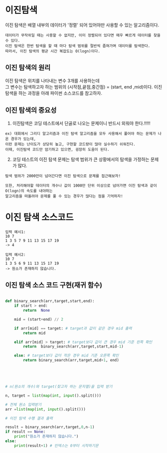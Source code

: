 # 이진탐색

이진 탐색은 배열 내부의 데이터가 '정렬' 되어 있어야만 사용할 수 있는 알고리즘이다.
```
데이터가 무작위일 때는 사용할 수 없지만, 이미 정렬되어 있다면 매우 빠르게 데이터를 찾을 수 있다.
이진 탐색은 한번 탐색을 할 때 마다 탐색 범위를 절반씩 좁혀가며 데이터를 탐색한다.
따라서, 이진 탐색의 평균 시간 복잡도는 O(logn)이다.
```

## 이진 탐색의 원리

이진 탐색은 위치를 나타내는 변수 3개를 사용하는데  
그 변수는 탐색하고자 하는 범위의 (시작점,끝점,중간점) = (start, end ,mid)이다.
이진탐색을 하는 과정을 아래 파이썬 소스코드를 참고하자.

## 이진 탐색의 중요성

1. 이진탐색은 코딩 테스트에서 단골로 나오는 문제이니 반드시 외워야 한다.!!!!!
```
ex) 대회에서 그리디 알고리즘과 이진 탐색 알고리즘을 모두 사용해서 풀어야 하는 문제가 나온 경우가 있는데,
이런 문제는 난이도가 상당히 높고, 구현할 코드량이 많아 실수하기 쉬워진다.
이때, 이진탐색 코드만 암기하고 있으면, 굉장히 도움이 된다.

```

2. 코딩 테스트의 이진 탐색 문제는 탐색 범위가 큰 상황에서의 탐색을 가정하는 문제가 많다.

```
탐색 범위가 2000만이 넘어간다면 이진 탐색으로 문제를 접근해보자!

또한, 처리해야할 데이터의 개수나 값이 1000만 단위 이상으로 넘어가면 이진 탐색과 같이 O(logn)의 속도를 내야하는
알고리즘을 떠올려야 문제를 풀 수 있는 경우가 많다는 점을 기억하자!

```

# 이진 탐색 소스코드

```
입력 예시1:
10 7
1 3 5 7 9 11 13 15 17 19 
-> 4

입력 예시2: 
10 7
1 3 5 6 9 11 13 15 17 19 
-> 원소가 존재하지 않습니다.

```

## 이진 탐색 소스 코드 구현(재귀 함수)
``` python

def binary_search(arr,target,start,end):
    if start > end:
        return  None

    mid = (start+end) // 2

    if arr[mid] == target: # target과 값이 같은 경우 mid 출력
        return mid

    elif arr[mid] > target: # target보다 값이 큰 경우 mid 기준 왼쪽 확인
        return  binary_search(arr,target,start,mid-1)

    else: # target보다 값이 작은 경우 mid 기준 오른쪽 확인
        return binary_search(arr,target,mid+1, end)





# n(원소의 개수)와 target(찾고자 하는 문자열)을 입력 받기

n, target = list(map(int, input().split()))

# 전체 원소 입력받기
arr =list(map(int, input().split()))

# 이진 탐색 수행 결과 출력

result = binary_search(arr,target,0,n-1)
if result == None:
    print("원소가 존재하지 않습니다.")
else:
    print(result+1) # 인덱스는 0부터 시작하기문




```
